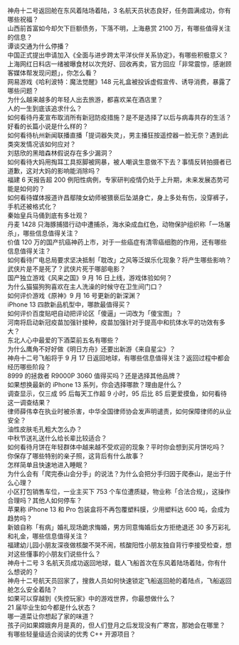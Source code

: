 神舟十二号返回舱在东风着陆场着陆，3 名航天员状态良好，任务圆满成功，你有哪些祝福？  
山西前首富如今却欠下巨额债务，下落不明，上海悬赏 2100 万，有哪些值得关注的信息？  
谭谈交通为什么停播？  
中国正式提出申请加入《全面与进步跨太平洋伙伴关系协定》，有哪些积极意义？  
上海网红日料店一绪被曝食材以次充好、回收再卖，官方回应「非常震惊，感谢顾客媒体帮发现问题」，你怎么看？  
网易游戏《哈利波特：魔法觉醒》148 元礼盒被投诉虚假宣传、诱导消费，暴露了哪些问题？  
为什么越来越多的年轻人出去旅游，都喜欢呆在酒店里？  
人的一生到底该追求什么？  
如何看待丹麦宣布取消所有新冠防疫措施？是不是选择了以后与病毒共存的生活？  
好看的长篇小说是什么样的？  
如何看待杭州新闻联播直播「提词器失灵」，男主播狂按遥控器一脸无奈？遇到此类突发情况该如何应对？  
刘慈欣的黑暗森林假说存在多少漏洞？  
如何看待大妈用掏耳工具抠脚被网暴，被人嘲讽生意做不下去？事情反转拍摄者已道歉，这对大妈的影响能消除吗？  
福建 6 天报告超 200 例阳性病例，专家研判疫情仍处于上升期，未来发展态势可能是如何的？  
如何看待媒体报道许昌鄢陵女幼师被猥亵后坠湖身亡，身上多处有伤，没穿裤子，手机还被格式化？  
秦始皇兵马俑到底有多壮观？  
丹麦 1428 只海豚捕猎行动中遭捕杀，海水染成血红色，动物保护组织称「一场屠杀」，哪些信息值得关注？  
价值 120 万的国产抗癌神药上市，对于一些癌症有清零癌细胞的作用，还有哪些信息值得关注？  
如何看待广电总局要求坚决抵制「耽改」之风等泛娱乐化现象？将产生哪些影响？  
武侠片是不是死了？武侠片死于哪部电影？  
国产独立游戏《风来之国》9 月 16 日上线，游戏体验如何？  
为什么猫猫狗狗喜欢在主人洗澡的时候守在卫生间门口？  
如何评价游戏《原神》9 月 16 号更新的新深渊？  
iPhone 13 四款新品机型中，哪款最值得买？  
如何评价百度贴吧自动把评论区「傻逼」一词改为「傻宝图」？  
河南将启动新冠疫苗加强针接种，疫苗加强针对于提高中和抗体水平的功效有多大？  
东北人心中最爱的下酒菜前五名有哪些？  
为什么鹰角不好好做《明日方舟》还要出新游《来自星尘》？  
神舟十二号飞船将于 9 月 17 日返回地球，有哪些信息值得关注？返回过程中都会经历哪些阶段？  
8999 的拯救者 R9000P 3060 值得买吗？还是选择其他品牌？  
如果想换最新的 iPhone 13 系列，你会选择哪款？理由是什么？  
调查显示，仅三成 95 后每天工作超 9 小时，95 后比 85 后更爱摸鱼，如何看待这一调查结果？  
律师薛伟幸在执业时被杀害，中华全国律师协会发声明谴责，如何保障律师的从业安全？  
油性皮肤毛孔粗大怎么办？  
中秋节送礼送什么给长辈比较适合？  
如何看待月饼在年轻群体中越来越不受欢迎的现象？平时你会想到买月饼吃吗？  
你保存了哪些特别的亲子照，这背后有什么故事？  
怎样简单且快速地进入睡眠？  
为什么会有「爬完泰山会分手」的说法？为什么会把分手归因于爬泰山，是出于什么心理？  
小区打包销售车位，一业主买下 753 个车位遭质疑，物业称「合法合规」，这操作合理吗？其他人如何停车？  
苹果称 iPhone 13 和 Pro 包装盒将不再包覆塑料膜，少用塑料达 600 吨，会成为趋势吗？  
新娘自称「有病」婚礼现场跪求悔婚，男方同意悔婚后女方拒绝退还 30 多万彩礼和礼金，哪些信息值得关注？  
福建幼儿园小朋友深夜做核酸不哭不闹，核酸阳性小朋友独自背行李接受检查，想对这些懂事的小朋友们说些什么？  
神舟十二号 3 名航天员成功返回地球，载人飞船首次在东风着陆场着陆，你有什么想说的？  
神舟十二号航天员回家了，搜救人员如何快速锁定飞船返回舱的着陆点，飞船返回舱怎么安全着陆？  
如果可以穿越到《失控玩家》中的游戏世界，你最想做什么？  
21 届毕业生如今都是什么状态？  
哪一道菜让你想起了家的味道？  
孩子问如果嫦娥奔月是真的，但人们登月之后发现没有广寒宫，那她会在哪里？  
有哪些轻量级适合阅读的优秀 C++ 开源项目？  
